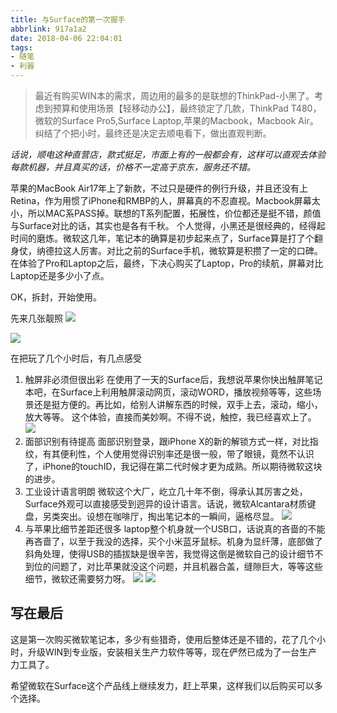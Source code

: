 ```yaml
---
title: 与Surface的第一次握手
abbrlink: 917a1a2
date: 2018-04-06 22:04:01
tags:
- 随笔
- 利器
---
```


> 最近有购买WIN本的需求，周边用的最多的是联想的ThinkPad-小黑了。考虑到预算和使用场景【轻移动办公】，最终锁定了几款，ThinkPad T480，微软的Surface Pro5,Surface Laptop,苹果的Macbook，Macbook Air。
纠结了个把小时，最终还是决定去顺电看下，做出直观判断。


_话说，顺电这种直营店，款式挺足，市面上有的一般都会有，这样可以直观去体验每款机器，并且真买的话，价格不一定高于京东，服务还不错。_

苹果的MacBook Air17年上了新款，不过只是硬件的例行升级，并且还没有上Retina，作为用惯了iPhone和RMBP的人，屏幕真的不忍直视。Macbook屏幕太小，所以MAC系PASS掉。联想的T系列配置，拓展性，价位都还是挺不错，颜值与Surface对比的话，其实也是各有千秋。
个人觉得，小黑还是很经典的，经得起时间的磨炼。微软这几年，笔记本的确算是初步起来点了，Surface算是打了个翻身仗，纳德拉这人厉害。对比之前的Surface手机，微软算是积攒了一定的口碑。在体验了Pro和Laptop之后，最终，下决心购买了Laptop，Pro的续航，屏幕对比Laptop还是多少小了点。

OK，拆封，开始使用。

先来几张靓照
![](//static.1991421.cn/blog/2018-04-06-IMG_6391-1.jpg)

![](//static.1991421.cn/blog/2018-04-06-IMG_6384.jpg)

在把玩了几个小时后，有几点感受

1. 触屏非必须但很出彩
   在使用了一天的Surface后，我想说苹果你快出触屏笔记本吧，在Surface上利用触屏滚动网页，滚动WORD，播放视频等等，这些场景还是挺方便的。再比如，给别人讲解东西的时候，双手上去，滚动，缩小，放大等等。
   这个体验，直接而美妙啊。不得不说，触控，我已经喜欢上了。
   ![](//static.1991421.cn/blog/2018-04-07-Surface-ScrollPage.gif)
2. 面部识别有待提高
   面部识别登录，跟iPhone X的新的解锁方式一样，对比指纹，有其便利性，个人使用觉得识别率还是很一般，带了眼镜，竟然不认识了，iPhone的touchID，我记得在第二代时候才更为成熟。所以期待微软这块的进步。   
3. 工业设计语言明朗
   微软这个大厂，屹立几十年不倒，得承认其厉害之处，Surface外观可以直接感受到迥异的设计语言。话说，微软Alcantara材质键盘，另类突出。设想在咖啡厅，掏出笔记本的一瞬间，逼格尽显。
    ![](//static.1991421.cn/blog/2018-04-07-IMG_6397.jpg)
4. 与苹果比细节差距还很多
   laptop整个机身就一个USB口，话说真的吝啬的不能再吝啬了，以至于我没的选择，买个小米蓝牙鼠标。机身为显纤薄，底部做了斜角处理，使得USB的插拔缺是很辛苦，我觉得这倒是微软自己的设计细节不到位的问题了，对比苹果就没这个问题，并且机器合盖，缝隙巨大，等等这些细节，微软还需要努力呀。
   ![](//static.1991421.cn/blog/2018-04-07-IMG_6393.jpg)
   ![](//static.1991421.cn/blog/2018-04-07-IMG_6398.jpg)

## 写在最后
这是第一次购买微软笔记本，多少有些猎奇，使用后整体还是不错的，花了几个小时，升级WIN到专业版，安装相关生产力软件等等，现在俨然已成为了一台生产力工具了。

希望微软在Surface这个产品线上继续发力，赶上苹果，这样我们以后购买可以多个选择。

